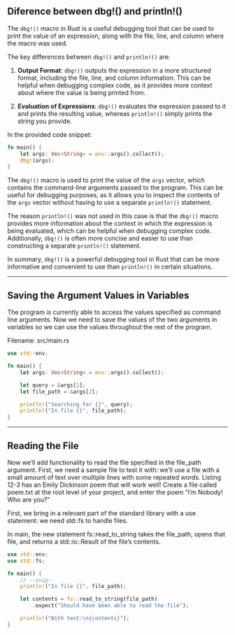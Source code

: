 
## Diference between dbg!() and println!()

The `dbg!()` macro in Rust is a useful debugging tool that can be used to print the value of an expression, along with the file, line, and column where the macro was used.

The key differences between `dbg!()` and `println!()` are:

1. **Output Format**: `dbg!()` outputs the expression in a more structured format, including the file, line, and column information. This can be helpful when debugging complex code, as it provides more context about where the value is being printed from.

2. **Evaluation of Expressions**: `dbg!()` evaluates the expression passed to it and prints the resulting value, whereas `println!()` simply prints the string you provide.

In the provided code snippet:

```rust
fn main() {
    let args: Vec<String> = env::args().collect();
    dbg!(args);
}
```

The `dbg!()` macro is used to print the value of the `args` vector, which contains the command-line arguments passed to the program. This can be useful for debugging purposes, as it allows you to inspect the contents of the `args` vector without having to use a separate `println!()` statement.

The reason `println!()` was not used in this case is that the `dbg!()` macro provides more information about the context in which the expression is being evaluated, which can be helpful when debugging complex code. Additionally, `dbg!()` is often more concise and easier to use than constructing a separate `println!()` statement.

In summary, `dbg!()` is a powerful debugging tool in Rust that can be more informative and convenient to use than `println!()` in certain situations.

----
## Saving the Argument Values in Variables

The program is currently able to access the values specified as command line arguments. Now we need to save the values of the two arguments in variables so we can use the values throughout the rest of the program. 

Filename: src/main.rs

```rust
use std::env;

fn main() {
    let args: Vec<String> = env::args().collect();

    let query = &args[1];
    let file_path = &args[2];

    println!("Searching for {}", query);
    println!("In file {}", file_path);
}
```

----
## Reading the File

Now we’ll add functionality to read the file specified in the file_path argument. First, we need a sample file to test it with: we’ll use a file with a small amount of text over multiple lines with some repeated words. Listing 12-3 has an Emily Dickinson poem that will work well! Create a file called poem.txt at the root level of your project, and enter the poem “I’m Nobody! Who are you?”

First, we bring in a relevant part of the standard library with a use statement: we need std::fs to handle files.

In main, the new statement fs::read_to_string takes the file_path, opens that file, and returns a std::io::Result<String> of the file’s contents.

```rust
use std::env;
use std::fs;

fn main() {
    // --snip--
    println!("In file {}", file_path);

    let contents = fs::read_to_string(file_path)
        .expect("Should have been able to read the file");

    println!("With text:\n{contents}");
}
```